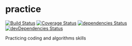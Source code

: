 # practice

[![Build Status](https://travis-ci.org/grxy/practice.svg?branch=master)](https://travis-ci.org/grxy/practice)
[![Coverage Status](https://coveralls.io/repos/github/grxy/practice/badge.svg?branch=master)](https://coveralls.io/github/grxy/practice?branch=master)
[![dependencies Status](https://david-dm.org/grxy/practice/status.svg)](https://david-dm.org/grxy/practice)
[![devDependencies Status](https://david-dm.org/grxy/practice/dev-status.svg)](https://david-dm.org/grxy/practice?type=dev)

Practicing coding and algorithms skills
